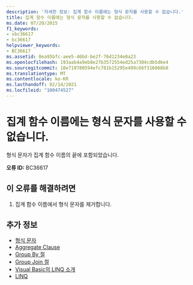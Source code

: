 ```yaml
---
description: '자세한 정보: 집계 함수 이름에는 형식 문자를 사용할 수 없습니다.'
title: 집계 함수 이름에는 형식 문자를 사용할 수 없습니다.
ms.date: 07/20/2015
f1_keywords:
- vbc36617
- bc36617
helpviewer_keywords:
- BC36617
ms.assetid: 0ea95bfc-aee5-46bd-be2f-76d1234e0a23
ms.openlocfilehash: 193aab4a9eb8e27b3572554ed25a7304cdb5d6e4
ms.sourcegitcommit: 10e719780594efc781b15295e499c66f316068b8
ms.translationtype: MT
ms.contentlocale: ko-KR
ms.lasthandoff: 02/14/2021
ms.locfileid: "100474527"
---
```

# <a name="aggregate-function-name-cannot-be-used-with-a-type-character"></a>집계 함수 이름에는 형식 문자를 사용할 수 없습니다.

형식 문자가 집계 함수 이름의 끝에 포함되었습니다.  
  
 **오류 ID:** BC36617  
  
## <a name="to-correct-this-error"></a>이 오류를 해결하려면  
  
1. 집계 함수 이름에서 형식 문자를 제거합니다.  
  
## <a name="see-also"></a>추가 정보

- [형식 문자](../programming-guide/language-features/data-types/type-characters.md)
- [Aggregate Clause](../language-reference/queries/aggregate-clause.md)
- [Group By 절](../language-reference/queries/group-by-clause.md)
- [Group Join 절](../language-reference/queries/group-join-clause.md)
- [Visual Basic의 LINQ 소개](../programming-guide/language-features/linq/introduction-to-linq.md)
- [LINQ](../programming-guide/language-features/linq/index.md)
